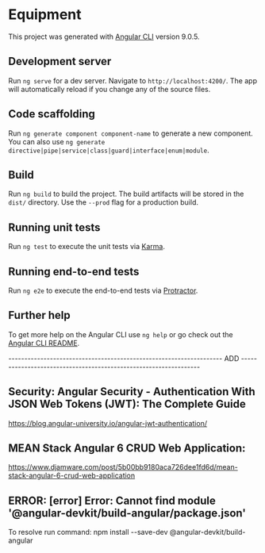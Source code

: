 # Equipment

This project was generated with [Angular CLI](https://github.com/angular/angular-cli) version 9.0.5.

## Development server

Run `ng serve` for a dev server. Navigate to `http://localhost:4200/`. The app will automatically reload if you change any of the source files.

## Code scaffolding

Run `ng generate component component-name` to generate a new component. You can also use `ng generate directive|pipe|service|class|guard|interface|enum|module`.

## Build

Run `ng build` to build the project. The build artifacts will be stored in the `dist/` directory. Use the `--prod` flag for a production build.

## Running unit tests

Run `ng test` to execute the unit tests via [Karma](https://karma-runner.github.io).

## Running end-to-end tests

Run `ng e2e` to execute the end-to-end tests via [Protractor](http://www.protractortest.org/).

## Further help

To get more help on the Angular CLI use `ng help` or go check out the [Angular CLI README](https://github.com/angular/angular-cli/blob/master/README.md).

------------------------------------------------------------------- ADD -----------------------------------------------------------------
## Security: Angular Security - Authentication With JSON Web Tokens (JWT): The Complete Guide
https://blog.angular-university.io/angular-jwt-authentication/

## MEAN Stack Angular 6 CRUD Web Application:
https://www.djamware.com/post/5b00bb9180aca726dee1fd6d/mean-stack-angular-6-crud-web-application

## ERROR: [error] Error: Cannot find module '@angular-devkit/build-angular/package.json'
To resolve run command: npm install --save-dev @angular-devkit/build-angular
